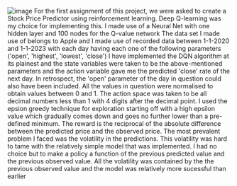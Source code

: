 ![image](https://github.com/PseudoDragonMan/SoC-2024/assets/132740618/33435c10-7930-483b-a3d7-0d1d6a9852ff)
For the first assignment of this project, we were asked to create a Stock Price Predictor using reinforcement learning. Deep Q-learning was my choice for implementing this. 
I made use of a Neural Net with one hidden layer and 100 nodes for the Q-value network
The data set I made use of belongs to Apple and I made use of recorded data between 1-1-2020 and 1-1-2023 with each day having each one of the following parameters ('open', 'highest', 'lowest', 'close')
I have implemented the DQN algorithm at its plainest and the state variables were taken to be the above-mentioned parameters and the action variable gave me the predicted 'close' rate of the next day. In retrospect, the 'open' parameter of the day in question could also have been included.
All the values in question were normalised to obtain values between 0 and 1. The action space was taken to be all decimal numbers less than 1 with 4 digits after the decimal point.
I used the epsion greedy technique for exploration starting off with a high epsilon value which gradually comes down and goes no further lower than a pre-defined minimum.
The reward is the reciprocal of the absolute difference between the predicted price and the observed price.
The most prevalent problem I faced was the volatility in the predictions. This volatility was hard to tame with the relatively simple model that was implemented. I had no choice but to make a policy a function of the previous predicted value and the previous observed value. All the volatility was contained by the the previous observed value and the model was relatively more sucessful than earlier
